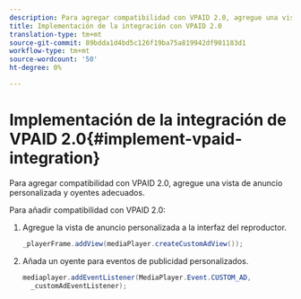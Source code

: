 ```yaml
---
description: Para agregar compatibilidad con VPAID 2.0, agregue una vista de anuncio personalizada y oyentes adecuados.
title: Implementación de la integración con VPAID 2.0
translation-type: tm+mt
source-git-commit: 89bdda1d4bd5c126f19ba75a819942df901183d1
workflow-type: tm+mt
source-wordcount: '50'
ht-degree: 0%

---
```



# Implementación de la integración de VPAID 2.0{#implement-vpaid-integration}

Para agregar compatibilidad con VPAID 2.0, agregue una vista de anuncio personalizada y oyentes adecuados.

Para añadir compatibilidad con VPAID 2.0:

1. Agregue la vista de anuncio personalizada a la interfaz del reproductor.

   ```java
   _playerFrame.addView(mediaPlayer.createCustomAdView());
   ```

1. Añada un oyente para eventos de publicidad personalizados.

   ```java
   mediaplayer.addEventListener(MediaPlayer.Event.CUSTOM_AD,  
     _customAdEventListener);
   ```

